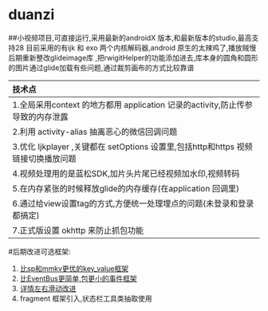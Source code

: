 # duanzi
##小视频项目,可直接运行,采用最新的androidX 版本,和最新版本的studio,最高支持28
目前采用的有ijk 和 exo 两个内核解码器,android 原生的太辣鸡了,播放贼慢
后期重新整改glideimage库 ,把rwigitHelper的功能添加进去,库本身的圆角和圆形的图片通过glide加载有些问题,通过裁剪画布的方式比较靠谱

| 技术点 |
| :------------ |
|  1.全局采用context 的地方都用 application 记录的activity,防止传参导致的内存泄露 |
|  2.利用 activity-alias 抽离恶心的微信回调问题 |
|  3.优化 Ijkplayer ,关键都在 setOptions 设置里,包括http和https 视频链接切换播放问题 |
|  4.视频处理用的是蓝松SDK,加片头片尾已经视频加水印,视频转码  |
|  5.在内存紧张的时候释放glide的内存缓存(在application 回调里)  |
|  6.通过给view设置tag的方式,方便统一处理埋点的问题(未登录和登录都搞定) |
|  7.正式版设置 okhttp 来防止抓包功能  |

#后期改进可选框架:
1. [比sp和mmkv更优的key_value框架](https://github.com/JeremyLiao/FastSharedPreferences)
2. [比EventBus更简单,包更小的事件框架](https://github.com/JeremyLiao/LiveEventBus)
3. [详情左右滑动改进](https://github.com/YvesCheung/SlidableLayout)
4.  fragment 框架引入,状态栏工具类抽取使用


